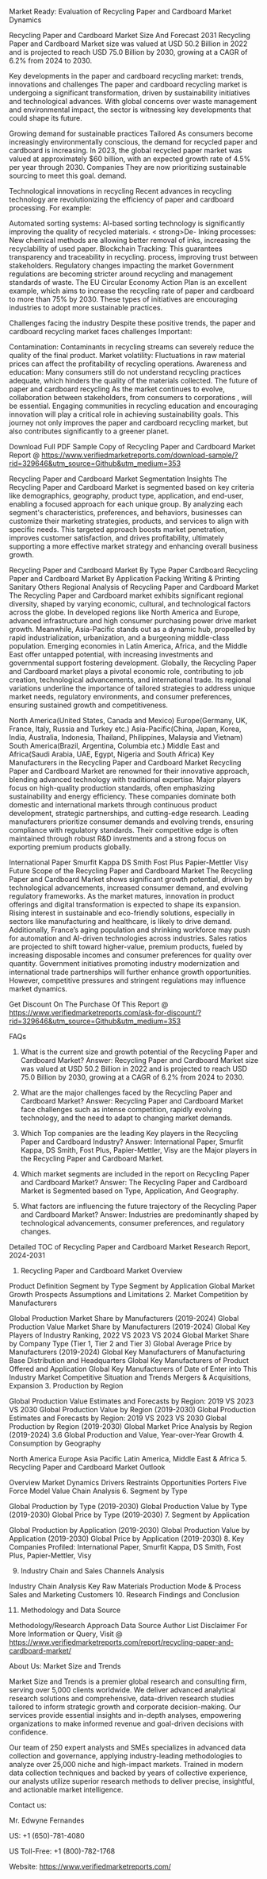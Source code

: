 Market Ready: Evaluation of Recycling Paper and Cardboard Market Dynamics


Recycling Paper and Cardboard Market Size And Forecast 2031
Recycling Paper and Cardboard Market size was valued at USD 50.2 Billion in 2022 and is projected to reach USD 75.0 Billion by 2030, growing at a CAGR of 6.2% from 2024 to 2030.

Key developments in the paper and cardboard recycling market: trends, innovations and challenges
The paper and cardboard recycling market is undergoing a significant transformation, driven by sustainability initiatives and technological advances. With global concerns over waste management and environmental impact, the sector is witnessing key developments that could shape its future.

Growing demand for sustainable practices
Tailored As consumers become increasingly environmentally conscious, the demand for recycled paper and cardboard is increasing. In 2023, the global recycled paper market was valued at approximately $60 billion, with an expected growth rate of 4.5% per year through 2030. Companies They are now prioritizing sustainable sourcing to meet this goal. demand.

Technological innovations in recycling
Recent advances in recycling technology are revolutionizing the efficiency of paper and cardboard processing. For example:

Automated sorting systems: AI-based sorting technology is significantly improving the quality of recycled materials.
< strong>De- Inking processes: New chemical methods are allowing better removal of inks, increasing the recyclability of used paper.
Blockchain Tracking: This guarantees transparency and traceability in recycling. process, improving trust between stakeholders.
Regulatory changes impacting the market
Government regulations are becoming stricter around recycling and management standards of waste. The EU Circular Economy Action Plan is an excellent example, which aims to increase the recycling rate of paper and cardboard to more than 75% by 2030. These types of initiatives are encouraging industries to adopt more sustainable practices.

Challenges facing the industry
Despite these positive trends, the paper and cardboard recycling market faces challenges Important:

Contamination: Contaminants in recycling streams can severely reduce the quality of the final product.
Market volatility: Fluctuations in raw material prices can affect the profitability of recycling operations.
Awareness and education: Many consumers still do not understand recycling practices adequate, which hinders the quality of the materials collected.
The future of paper and cardboard recycling
As the market continues to evolve, collaboration between stakeholders, from consumers to corporations , will be essential. Engaging communities in recycling education and encouraging innovation will play a critical role in achieving sustainability goals. This journey not only improves the paper and cardboard recycling market, but also contributes significantly to a greener planet.

Download Full PDF Sample Copy of Recycling Paper and Cardboard Market Report @ https://www.verifiedmarketreports.com/download-sample/?rid=329646&utm_source=Github&utm_medium=353

Recycling Paper and Cardboard Market Segmentation Insights
The Recycling Paper and Cardboard Market is segmented based on key criteria like demographics, geography, product type, application, and end-user, enabling a focused approach for each unique group. By analyzing each segment's characteristics, preferences, and behaviors, businesses can customize their marketing strategies, products, and services to align with specific needs. This targeted approach boosts market penetration, improves customer satisfaction, and drives profitability, ultimately supporting a more effective market strategy and enhancing overall business growth.

Recycling Paper and Cardboard Market By Type
Paper
Cardboard
Recycling Paper and Cardboard Market By Application
Packing
Writing & Printing
Sanitary
Others
Regional Analysis of Recycling Paper and Cardboard Market
The Recycling Paper and Cardboard market exhibits significant regional diversity, shaped by varying economic, cultural, and technological factors across the globe. In developed regions like North America and Europe, advanced infrastructure and high consumer purchasing power drive market growth. Meanwhile, Asia-Pacific stands out as a dynamic hub, propelled by rapid industrialization, urbanization, and a burgeoning middle-class population. Emerging economies in Latin America, Africa, and the Middle East offer untapped potential, with increasing investments and governmental support fostering development. Globally, the Recycling Paper and Cardboard market plays a pivotal economic role, contributing to job creation, technological advancements, and international trade. Its regional variations underline the importance of tailored strategies to address unique market needs, regulatory environments, and consumer preferences, ensuring sustained growth and competitiveness.

North America(United States, Canada and Mexico)
Europe(Germany, UK, France, Italy, Russia and Turkey etc.)
Asia-Pacific(China, Japan, Korea, India, Australia, Indonesia, Thailand, Philippines, Malaysia and Vietnam)
South America(Brazil, Argentina, Columbia etc.)
Middle East and Africa(Saudi Arabia, UAE, Egypt, Nigeria and South Africa)
Key Manufacturers in the Recycling Paper and Cardboard Market
Recycling Paper and Cardboard Market are renowned for their innovative approach, blending advanced technology with traditional expertise. Major players focus on high-quality production standards, often emphasizing sustainability and energy efficiency. These companies dominate both domestic and international markets through continuous product development, strategic partnerships, and cutting-edge research. Leading manufacturers prioritize consumer demands and evolving trends, ensuring compliance with regulatory standards. Their competitive edge is often maintained through robust R&D investments and a strong focus on exporting premium products globally.

International Paper
Smurfit Kappa
DS Smith
Fost Plus
Papier-Mettler
Visy
Future Scope of the Recycling Paper and Cardboard Market
The Recycling Paper and Cardboard Market shows significant growth potential, driven by technological advancements, increased consumer demand, and evolving regulatory frameworks. As the market matures, innovation in product offerings and digital transformation is expected to shape its expansion. Rising interest in sustainable and eco-friendly solutions, especially in sectors like manufacturing and healthcare, is likely to drive demand. Additionally, France’s aging population and shrinking workforce may push for automation and AI-driven technologies across industries. Sales ratios are projected to shift toward higher-value, premium products, fueled by increasing disposable incomes and consumer preferences for quality over quantity. Government initiatives promoting industry modernization and international trade partnerships will further enhance growth opportunities. However, competitive pressures and stringent regulations may influence market dynamics.

Get Discount On The Purchase Of This Report @ https://www.verifiedmarketreports.com/ask-for-discount/?rid=329646&utm_source=Github&utm_medium=353

FAQs
1. What is the current size and growth potential of the Recycling Paper and Cardboard Market?
Answer: Recycling Paper and Cardboard Market size was valued at USD 50.2 Billion in 2022 and is projected to reach USD 75.0 Billion by 2030, growing at a CAGR of 6.2% from 2024 to 2030.

2. What are the major challenges faced by the Recycling Paper and Cardboard Market?
Answer: Recycling Paper and Cardboard Market face challenges such as intense competition, rapidly evolving technology, and the need to adapt to changing market demands.

3. Which Top companies are the leading Key players in the Recycling Paper and Cardboard Industry?
Answer: International Paper, Smurfit Kappa, DS Smith, Fost Plus, Papier-Mettler, Visy are the Major players in the Recycling Paper and Cardboard Market.

4. Which market segments are included in the report on Recycling Paper and Cardboard Market?
Answer: The Recycling Paper and Cardboard Market is Segmented based on Type, Application, And Geography.

5. What factors are influencing the future trajectory of the Recycling Paper and Cardboard Market?
Answer: Industries are predominantly shaped by technological advancements, consumer preferences, and regulatory changes.

Detailed TOC of Recycling Paper and Cardboard Market Research Report, 2024-2031
1. Recycling Paper and Cardboard Market Overview

Product Definition
Segment by Type
Segment by Application
Global Market Growth Prospects
Assumptions and Limitations
2. Market Competition by Manufacturers

Global Production Market Share by Manufacturers (2019-2024)
Global Production Value Market Share by Manufacturers (2019-2024)
Global Key Players of Industry Ranking, 2022 VS 2023 VS 2024
Global Market Share by Company Type (Tier 1, Tier 2 and Tier 3)
Global Average Price by Manufacturers (2019-2024)
Global Key Manufacturers of Manufacturing Base Distribution and Headquarters
Global Key Manufacturers of Product Offered and Application
Global Key Manufacturers of Date of Enter into This Industry
Market Competitive Situation and Trends
Mergers & Acquisitions, Expansion
3. Production by Region

Global Production Value Estimates and Forecasts by Region: 2019 VS 2023 VS 2030
Global Production Value by Region (2019-2030)
Global Production Estimates and Forecasts by Region: 2019 VS 2023 VS 2030
Global Production by Region (2019-2030)
Global Market Price Analysis by Region (2019-2024) 3.6 Global Production and Value, Year-over-Year Growth
4. Consumption by Geography

North America
Europe
Asia Pacific
Latin America, Middle East & Africa
5. Recycling Paper and Cardboard Market Outlook

Overview
Market Dynamics
Drivers
Restraints
Opportunities
Porters Five Force Model
Value Chain Analysis 
6. Segment by Type

Global Production by Type (2019-2030)
Global Production Value by Type (2019-2030)
Global Price by Type (2019-2030)
7. Segment by Application

Global Production by Application (2019-2030)
Global Production Value by Application (2019-2030)
Global Price by Application (2019-2030)
8. Key Companies Profiled: International Paper, Smurfit Kappa, DS Smith, Fost Plus, Papier-Mettler, Visy

9. Industry Chain and Sales Channels Analysis

Industry Chain Analysis
Key Raw Materials
Production Mode & Process
Sales and Marketing
Customers
10. Research Findings and Conclusion

11. Methodology and Data Source

Methodology/Research Approach
Data Source
Author List
Disclaimer
For More Information or Query, Visit @ https://www.verifiedmarketreports.com/report/recycling-paper-and-cardboard-market/

About Us: Market Size and Trends

Market Size and Trends is a premier global research and consulting firm, serving over 5,000 clients worldwide. We deliver advanced analytical research solutions and comprehensive, data-driven research studies tailored to inform strategic growth and corporate decision-making. Our services provide essential insights and in-depth analyses, empowering organizations to make informed revenue and goal-driven decisions with confidence.

Our team of 250 expert analysts and SMEs specializes in advanced data collection and governance, applying industry-leading methodologies to analyze over 25,000 niche and high-impact markets. Trained in modern data collection techniques and backed by years of collective experience, our analysts utilize superior research methods to deliver precise, insightful, and actionable market intelligence.

Contact us:

Mr. Edwyne Fernandes

US: +1 (650)-781-4080

US Toll-Free: +1 (800)-782-1768

Website: https://www.verifiedmarketreports.com/
